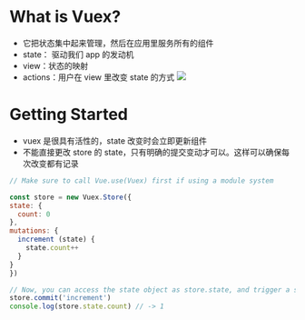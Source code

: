 # What is Vuex?
* 它把状态集中起来管理，然后在应用里服务所有的组件
* state： 驱动我们 app 的发动机
* view：状态的映射
* actions：用户在 view 里改变 state 的方式
![](http://vuex.vuejs.org/en/images/vuex.png)

# Getting Started
* vuex 是很具有活性的，state 改变时会立即更新组件
* 不能直接更改 store 的 state，只有明确的提交变动才可以。这样可以确保每次改变都有记录

```js
// Make sure to call Vue.use(Vuex) first if using a module system

const store = new Vuex.Store({
state: {
  count: 0
},
mutations: {
  increment (state) {
    state.count++
  }
}
})

// Now, you can access the state object as store.state, and trigger a state change with the store.commit method:
store.commit('increment')
console.log(store.state.count) // -> 1
```
